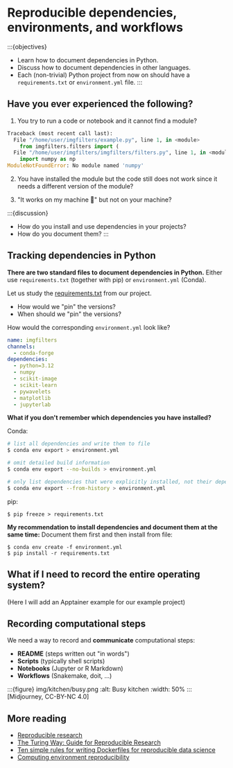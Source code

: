 # Reproducible dependencies, environments, and workflows

:::{objectives}
- Learn how to document dependencies in Python.
- Discuss how to document dependencies in other languages.
- Each (non-trivial) Python project from now on should have a
  `requirements.txt` or `environment.yml` file.
:::


## Have you ever experienced the following?

1) You try to run a code or notebook and it cannot find a module?
```python
Traceback (most recent call last):
  File "/home/user/imgfilters/example.py", line 1, in <module>
    from imgfilters.filters import (
  File "/home/user/imgfilters/imgfilters/filters.py", line 1, in <module>
    import numpy as np
ModuleNotFoundError: No module named 'numpy'
```

2) You have installed the module but the code still does not work since it needs
   a different version of the module?

3) "It works on my machine &#129335;" but not on your machine?

:::{discussion}
- How do you install and use dependencies in your projects?
- How do you document them?
:::


## Tracking dependencies in Python

**There are two standard files to document dependencies in Python.**
Either use `requirements.txt` (together with pip) or `environment.yml` (Conda).

Let us study the [requirements.txt](https://github.com/coderefinery/imgfilters/blob/main/requirements.txt) from our project.
- How would we "pin" the versions?
- When should we "pin" the versions?

How would the corresponding `environment.yml` look like?
```yaml
name: imgfilters
channels:
  - conda-forge
dependencies:
  - python=3.12
  - numpy
  - scikit-image
  - scikit-learn
  - pywavelets
  - matplotlib
  - jupyterlab
```

**What if you don't remember which dependencies you have installed?**

Conda:
```bash
# list all dependencies and write them to file
$ conda env export > environment.yml

# omit detailed build information
$ conda env export --no-builds > environment.yml

# only list dependencies that were explicitly installed, not their dependencies
$ conda env export --from-history > environment.yml
```
pip:
```console
$ pip freeze > requirements.txt
```

**My recommendation to install dependencies and document them at the same time:**
Document them first and then install from file:
```console
$ conda env create -f environment.yml
$ pip install -r requirements.txt
```


## What if I need to record the entire operating system?

(Here I will add an Apptainer example for our example project)


## Recording computational steps

We need a way to record and **communicate** computational steps:

- **README** (steps written out "in words")
- **Scripts** (typically shell scripts)
- **Notebooks** (Jupyter or R Markdown)
- **Workflows** (Snakemake, doit, ...)

:::{figure} img/kitchen/busy.png
:alt: Busy kitchen
:width: 50%
:::
[Midjourney, CC-BY-NC 4.0]


## More reading

- [Reproducible research](https://coderefinery.github.io/reproducible-research/)
- [The Turing Way: Guide for Reproducible Research](https://the-turing-way.netlify.app/reproducible-research/reproducible-research.html)
- [Ten simple rules for writing Dockerfiles for reproducible data science](https://doi.org/10.1371/journal.pcbi.1008316)
- [Computing environment reproducibility](https://doi.org/10.5281/zenodo.8089471)
